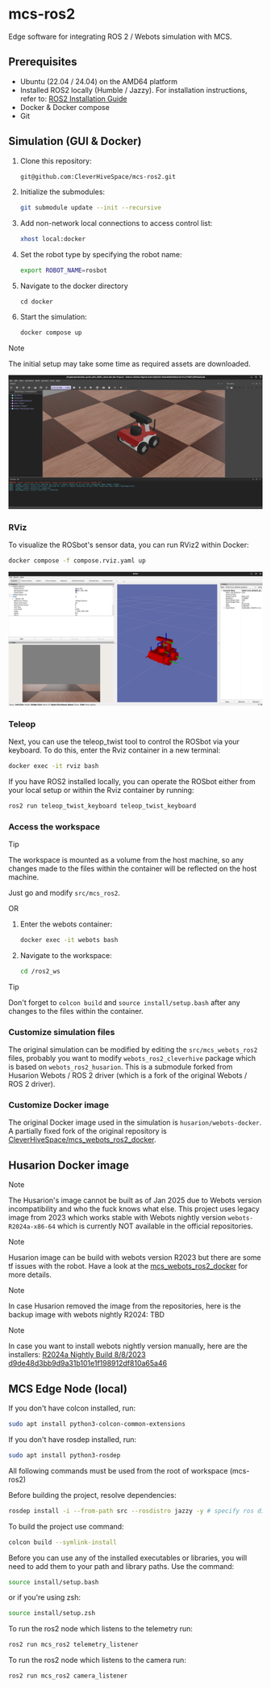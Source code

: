 # mcs-ros2

Edge software for integrating ROS 2 / Webots simulation with MCS.

## Prerequisites
- Ubuntu (22.04 / 24.04) on the AMD64 platform
- Installed ROS2 locally (Humble / Jazzy). For installation instructions, refer to: [ROS2 Installation Guide](https://docs.ros.org/en/jazzy/Installation/Ubuntu-Install-Debs.html)
- Docker & Docker compose
- Git

## Simulation (GUI & Docker)
1. Clone this repository:
    ```sh
    git@github.com:CleverHiveSpace/mcs-ros2.git
    ```
2. Initialize the submodules:
    ```sh
    git submodule update --init --recursive
    ```
3. Add non-network local connections to access control list:
    ```sh
    xhost local:docker
    ```
4. Set the robot type by specifying the robot name:
    ```sh
    export ROBOT_NAME=rosbot
    ```
5. Navigate to the docker directory
   ```
   cd docker
   ```
6. Start the simulation:
    ```sh
    docker compose up
    ```
    
> [!NOTE]  
> The initial setup may take some time as required assets are downloaded.

![RViz window](./docs/images/webots.jpg)


### RViz

To visualize the ROSbot's sensor data, you can run RViz2 within Docker:

```sh
docker compose -f compose.rviz.yaml up
```

![RViz window](./docs/images/rviz.jpg)

### Teleop

Next, you can use the teleop_twist tool to control the ROSbot via your keyboard. To do this, enter the Rviz container in a new terminal:

```sh
docker exec -it rviz bash
```

If you have ROS2 installed locally, you can operate the ROSbot either from your local setup or within the Rviz container by running:
```sh
ros2 run teleop_twist_keyboard teleop_twist_keyboard
```

### Access the workspace
> [!TIP]  
> The workspace is mounted as a volume from the host machine, so any changes made to the files within the container will be reflected on the host machine.

Just go and modify `src/mcs_ros2`. 

OR
1. Enter the webots container:
    ```sh
    docker exec -it webots bash
    ```
2. Navigate to the workspace:
    ```sh
    cd /ros2_ws
    ```

> [!TIP]  
> Don't forget to `colcon build` and `source install/setup.bash` after any changes to the files within the container.

### Customize simulation files
The original simulation can be modified by editing the `src/mcs_webots_ros2` files, probably you want to modify `webots_ros2_cleverhive` package which is based on `webots_ros2_husarion`. This is a submodule forked from Husarion Webots / ROS 2 driver (which is a fork of the original Webots / ROS 2 driver). 

### Customize Docker image
The original Docker image used in the simulation is `husarion/webots-docker`. A partially fixed fork of the original repository is [CleverHiveSpace/mcs_webots_ros2_docker](https://github.com/CleverHiveSpace/mcs_webots_ros2_docker).

## Husarion Docker image

> [!NOTE]  
> The Husarion's image cannot be built as of Jan 2025 due to Webots version incompatibility and who the fuck knows what else. This project uses legacy image from 2023 which works stable with Webots nightly version `webots-R2024a-x86-64` which is currently NOT available in the official repositories.

> [!NOTE]  
> Husarion image can be build with webots version R2023 but there are some tf issues with the robot. Have a look at the [mcs_webots_ros2_docker](https://github.com/CleverHiveSpace/mcs_webots_ros2_docker) for more details.

> [!NOTE]  
> In case Husarion removed the image from the repositories, here is the backup image with webots nightly R2024: TBD

> [!NOTE]
> In case you want to install webots nightly version manually, here are the installers: 
> [R2024a Nightly Build 8/8/2023 d9de48d3bb9d9a31b101e1f198912df810a65a46](https://github.com/CleverHiveSpace/webots-R2024a-x86-64)

## MCS Edge Node (local)

If you don't have colcon installed, run:
```sh
sudo apt install python3-colcon-common-extensions
```
If you don't have rosdep installed, run:
```sh
sudo apt install python3-rosdep
```

All following commands must be used from the root of workspace (mcs-ros2)

Before building the project, resolve dependencies:
```sh
rosdep install -i --from-path src --rosdistro jazzy -y # specify ros distro you have installed
```
To build the project use command:
```sh
colcon build --symlink-install
```
Before you can use any of the installed executables or libraries, you will need to add them to your path and library paths. Use the command:
```sh
source install/setup.bash
```
or if you're using zsh:
```sh
source install/setup.zsh
```

To run the ros2 node which listens to the telemetry run:
```sh
ros2 run mcs_ros2 telemetry_listener
```

To run the ros2 node which listens to the camera run:
```sh
ros2 run mcs_ros2 camera_listener
```

